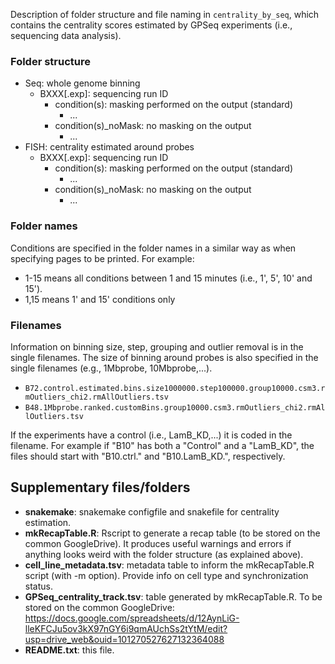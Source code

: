 Description of folder structure and file naming in `centrality_by_seq`, which contains the centrality scores estimated by GPSeq experiments (i.e., sequencing data analysis).

### Folder structure

* Seq: whole genome binning
    + BXXX[.exp]: sequencing run ID
        - condition(s): masking performed on the output (standard)
            + ...
        - condition(s)_noMask: no masking on the output
            + ...
* FISH: centrality estimated around probes
    + BXXX[.exp]: sequencing run ID
        - condition(s): masking performed on the output (standard)
            + ...
        - condition(s)_noMask: no masking on the output
            + ...

### Folder names

Conditions are specified in the folder names in a similar way as when specifying pages to be printed. For example:

* 1-15 means all conditions between 1 and 15 minutes (i.e., 1', 5', 10' and 15').
* 1,15 means 1' and 15' conditions only

### Filenames

Information on binning size, step, grouping and outlier removal is in the single filenames. The size of binning around probes is also specified in the single filenames (e.g., 1Mbprobe, 10Mbprobe,...).

* `B72.control.estimated.bins.size1000000.step100000.group10000.csm3.rmOutliers_chi2.rmAllOutliers.tsv`
* `B48.1Mbprobe.ranked.customBins.group10000.csm3.rmOutliers_chi2.rmAllOutliers.tsv`

If the experiments have a control (i.e., LamB_KD,...) it is coded in the filename. For example if "B10" has both a "Control" and a "LamB_KD", the files should start with "B10.ctrl." and "B10.LamB_KD.", respectively.

## Supplementary files/folders

* **snakemake**: snakemake configfile and snakefile for centrality estimation.
* **mkRecapTable.R**: Rscript to generate a recap table (to be stored on the common GoogleDrive). It produces useful warnings and errors if anything looks weird with the folder structure (as explained above).
* **cell_line_metadata.tsv**: metadata table to inform the mkRecapTable.R script (with -m option). Provide info on cell type and synchronization status.
* **GPSeq_centrality_track.tsv**: table generated by mkRecapTable.R. To be stored on the common GoogleDrive: https://docs.google.com/spreadsheets/d/12AynLiG-lleKFCJu5ov3kX97nGY6i9qmAUchSs2tYtM/edit?usp=drive_web&ouid=101270527627132364088
* **README.txt**: this file.